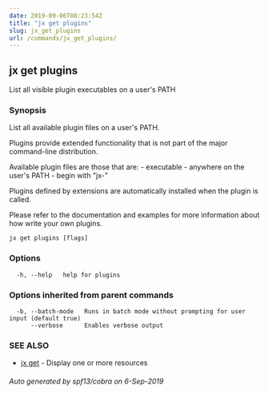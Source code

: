 ```yaml
---
date: 2019-09-06T08:23:54Z
title: "jx get plugins"
slug: jx_get_plugins
url: /commands/jx_get_plugins/
---
```

## jx get plugins

List all visible plugin executables on a user's PATH

### Synopsis

List all available plugin files on a user's PATH. 

Plugins provide extended functionality that is not part of the major command-line distribution. 

Available plugin files are those that are: - executable - anywhere on the user's PATH - begin with "jx-" 

Plugins defined by extensions are automatically installed when the plugin is called. 

Please refer to the documentation and examples for more information about how write your own plugins.

```
jx get plugins [flags]
```

### Options

```
  -h, --help   help for plugins
```

### Options inherited from parent commands

```
  -b, --batch-mode   Runs in batch mode without prompting for user input (default true)
      --verbose      Enables verbose output
```

### SEE ALSO

* [jx get](/commands/jx_get/)	 - Display one or more resources

###### Auto generated by spf13/cobra on 6-Sep-2019

